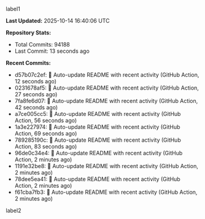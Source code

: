
label1 
<!-- ACTIVITY_START -->
**Last Updated:** 2025-10-14 16:40:06 UTC

**Repository Stats:**
- Total Commits: 94188
- Last Commit: 13 seconds ago

**Recent Commits:**
- d57b07c2ef: 🤖 Auto-update README with recent activity (GitHub Action, 12 seconds ago)
- 0231678af5: 🤖 Auto-update README with recent activity (GitHub Action, 27 seconds ago)
- 7fa8fe6d07: 🤖 Auto-update README with recent activity (GitHub Action, 42 seconds ago)
- a7ce005cc5: 🤖 Auto-update README with recent activity (GitHub Action, 56 seconds ago)
- 1a3e227974: 🤖 Auto-update README with recent activity (GitHub Action, 69 seconds ago)
- 789285190c: 🤖 Auto-update README with recent activity (GitHub Action, 83 seconds ago)
- 96de0c34e4: 🤖 Auto-update README with recent activity (GitHub Action, 2 minutes ago)
- 1191e32be8: 🤖 Auto-update README with recent activity (GitHub Action, 2 minutes ago)
- 78dee5ea41: 🤖 Auto-update README with recent activity (GitHub Action, 2 minutes ago)
- f61cba7fb3: 🤖 Auto-update README with recent activity (GitHub Action, 2 minutes ago)
<!-- ACTIVITY_END -->

label2
